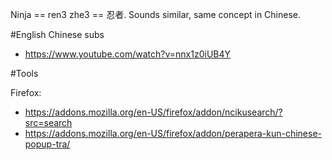 Ninja == ren3 zhe3 == 忍者. Sounds similar, same concept in Chinese.

#English Chinese subs

-   <https://www.youtube.com/watch?v=nnx1z0iUB4Y>

#Tools

Firefox:

- <https://addons.mozilla.org/en-US/firefox/addon/ncikusearch/?src=search>
- <https://addons.mozilla.org/en-US/firefox/addon/perapera-kun-chinese-popup-tra/>
